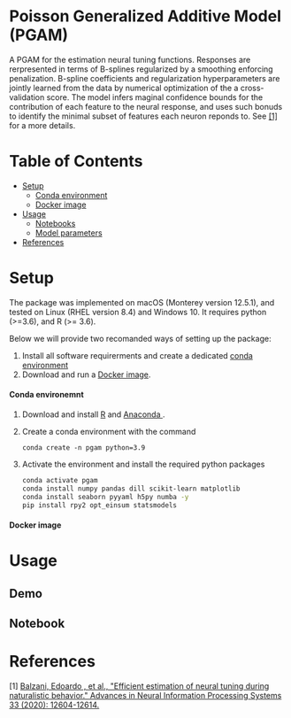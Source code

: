 Poisson Generalized Additive Model (PGAM)
=====================================


A PGAM for the estimation neural tuning functions. Responses are rerpresented in terms of B-splines regularized by a smoothing enforcing penalization. B-spline coefficients and regularization hyperparameters are jointly learned from the data by numerical optimization of the a cross-validation score. The model infers maginal confidence bounds for the contribution of each feature to the neural response, and uses such bonuds to  identify the minimal subset of features each neuron reponds to.  See [[1]](#1) for a more details.

Table of Contents
=================
* [Setup](#setup)
     * [Conda environment](#conda-environment)
     * [Docker image](#docker-image)
* [Usage](#usage)
   * [Notebooks](#notebooks)
   * [Model parameters](#model-parameters)
* [References](#references)


# Setup
The package was implemented on macOS (Monterey version 12.5.1), and tested on Linux (RHEL version 8.4) and Windows 10. 
It requires python (>=3.6), and R (>= 3.6). 


Below we will provide two recomanded ways of setting up the package:

1. Install all software requirerments and create a dedicated [conda environment](#conda-environment)
2. Download and run a [Docker image](#docker-image).

#### Conda environemnt
1. Download  and install <a href="https://www.r-project.org/">R<a> and <a href="https://www.anaconda.com/products/distribution"> Anaconda <a>. 

2. Create a conda environment with the command
	
	```
	conda create -n pgam python=3.9
	```

3. Activate the environment and install the required python packages

	```sh
	conda activate pgam
	conda install numpy pandas dill scikit-learn matplotlib 
	conda install seaborn pyyaml h5py numba -y
	pip install rpy2 opt_einsum statsmodels
	```


#### Docker image

# Usage

## Demo

## Notebook



# References
<a id="1">[1]</a> 
<a href="https://proceedings.neurips.cc/paper/2020/hash/94d2a3c6dd19337f2511cdf8b4bf907e-Abstract.html">
Balzani, Edoardo , et al., 
"Efficient estimation of neural tuning during naturalistic behavior."
Advances in Neural Information Processing Systems 33 (2020): 12604-12614.<a>